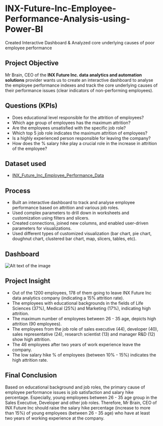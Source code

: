 # INX-Future-Inc-Employee-Performance-Analysis-using-Power-BI
Created Interactive Dashboard &amp; Analyzed core underlying causes of poor employee performance

## **Project Objective**

Mr Brain, CEO of the **INX Future Inc. data analytics and automation solutions** provider wants us to create an interactive dashboard to analyse the employee performance indexes and track the core underlying causes of their performance issues (clear indicators of non-performing employees).

## **Questions (KPIs)**
- Does educational level responsible for the attrition of employees?
- Which age group of employees has the maximum attrition?
- Are the employees unsatisfied with the specific job role?
- Which top 5 job role indicates the maximum attrition of employees?
- Is a highly experienced person responsible for leaving the company?
- How does the % salary hike play a crucial role in the increase in attrition of the employee?

## **Dataset used**

- <a href="https://github.com/Krishnkumar542/INX-Future-Inc-Employee-Performance-Analysis-using-Power-BI/blob/main/INX_Future_Inc_Employee_Performance_Data.xls">INX_Future_Inc_Employee_Performance_Data</a>



## **Process**

- Built an interactive dashboard to track and analyse employee performance based on attrition and various job roles.
- Used complex parameters to drill down in worksheets and customization using filters and slicers. 
- Created connections, joined new columns, and enabled user-driven parameters for visualizations.
- Used different types of customized visualization (bar chart, pie chart, doughnut chart, clustered bar chart, map, slicers, tables, etc).

## **Dashboard**

![Alt text of the image](file:///C:/Users/dhatr/OneDrive/Desktop/BE-PEC/Performance%20Dashboard/Emloyee%20Performance.png)

## **Project Insight**

- Out of the 1200 employees, 178 of them going to leave INX Future Inc data analytics company (indicating a 15% attrition rate). 
- The employees with educational backgrounds in the fields of Life Sciences (37%), Medical (25%) and Marketing (17%), indicating high attrition.
- The maximum number of employees between 26 - 35 age, depicts high attrition (90 employees).
- The employees from the job role of sales executive (44), developer (40), sales representative (24), research scientist (13) and manager R&D (12) show high attrition.
- The 46 employees after two years of work experience leave the company.
- The low salary hike % of employees (between 10% - 15%) indicates the high attrition rate.


## **Final Conclusion**

Based on educational background and job roles, the primary cause of employee performance issues is job satisfaction and salary hike percentage. Especially, young employees between 26 - 35 age group in the Sales Executive, Developer and other job roles. Therefore, Mr Brain, CEO of INX Future Inc should raise the salary hike percentage (increase to more than 15%) of young employees (between 26 - 35 age) who have at least two years of working experience at the company.
